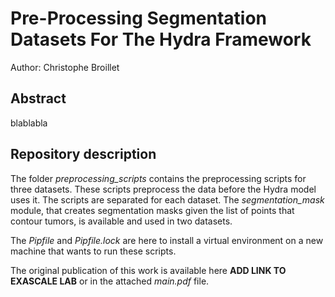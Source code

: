# Pre-Processing Segmentation Datasets For The Hydra Framework

Author: Christophe Broillet

## Abstract
blablabla

## Repository description
The folder *preprocessing_scripts* contains the preprocessing scripts for three datasets. These scripts preprocess the data before the Hydra model uses it. The scripts are separated for each dataset. The *segmentation_mask* module, that creates segmentation masks given the list of points that contour tumors, is available and used in two datasets.

The *Pipfile* and *Pipfile.lock* are here to install a virtual environment on a new machine that wants to run these scripts.

The original publication of this work is available here **ADD LINK TO EXASCALE LAB** or in the attached *main.pdf* file.
